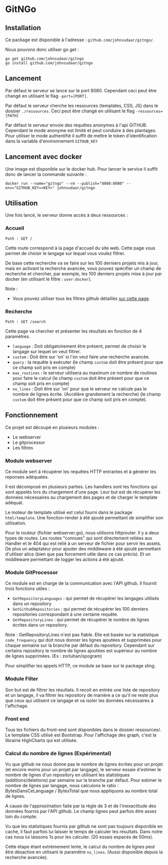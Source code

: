 # GitNGo

## Installation

Ce package est disponible à l'adresse : `github.com/johnsudaar/gitngo/`.

Nous pouvons donc utiliser go get :
```shell
go get github.com/johnsudaar/gitngo
go install github.com/johnsudaar/gitngo
```

## Lancement

Par défaut le serveur se lance sur le port 8080. Cependant ceci peut être changé en utilisant le flag `-port=[PORT]`.

Par défaut le serveur cherche les ressources (templates, CSS, JS) dans le dossier `./ressources`. Ceci peut être changé en utilisant le flag `-ressources=[PATH]`

Par défaut le serveur envoie des requêtes anonymes à l'api GITHUB. Cependant le mode anonyme est limité et peut conduire à des plantages.
Pour utiliser le mode authentifié il suffit de mettre le token d'identification dans la variable d'environnement `GITHUB_KEY`

## Lancement avec docker

Une image est disponible sur le docker hub. Pour lancer le service il suffit donc de lancer la commande suivante :

```shell
docker run --name="gitngo" --rm --publish="8080:8080" --env="GITHUB_KEY=<KEY>" johnsudaar/gitngo
```

## Utilisation
Une fois lancé, le serveur donne accès à deux ressources :

### Accueil

`Path : GET / `

Cette route correspond à la page d'accueil du site web. Cette page vous permet de choisir le langage sur lequel vous voulez filtrer.

De base cette recherche va se faire sur les 100 derniers projets mis à jour, mais en activant la recherche avancée, vous pouvez spécifier un champ de recherche et chercher, par exemple, les 100 derniers projets mise à jour par docker (en utilisant le filtre : `user:docker`).

Note :
* Vous pouvez utiliser tous les filtres github détaillés [sur cette page](https://help.github.com/articles/searching-repositories/).

### Recherche
`Path : GET /search`

Cette page va chercher et présenter les résultats en fonction de 4 paramètres.

* `language` : Doit obligatoirement être présent, permet de choisir le langage sur lequel on veut filtrer.
* `custom` : Doit être sur 'on' si l'on veut faire une recherche avancée.
* `query` : la requête à exécuter (le champ `custom` doit être présent pour que ce champ soit pris en compte)
* `max_routines` : le serveur utilisera au maximum ce nombre de routines pour faire le calcul (le champ `custom` doit être présent pour que ce champ soit pris en compte)
* `no_lines` : Doit être sur 'on' pour que le serveur ne calcule pas le nombre de lignes écrite. (Accélère grandement la recherche) (le champ `custom` doit être présent pour que ce champ soit pris en compte).

## Fonctionnement

Ce projet est découpé en plusieurs modules :
* Le webserver
* Le gitprocessor
* Les filtres

### Module webserver

Ce module sert à récupérer les requêtes HTTP entrantes et à générer les reponses adéquates.

Il est décomposé en plusieurs parties.
Les handlers sont les fonctions qui sont appelés lors du chargement d'une page. Leur but est de récupérer les données nécessaires au chargement des pages et de charger le template adéquat.

Le moteur de template utilisé est celui fourni dans le package `html/template`. Une fonction render à été ajouté permettant de simplifier son utilisation.

Pour le routeur (fichier webserver.go), nous utilisons httprouter. Il y a deux types de routes. Les routes "connues" qui sont directement relièes aux Handler et le 404 qui est relié à un serveur de fichier pour servir les assets. De plus un adaptateur pour ajouter des middleware à été ajouté permettant d'utiliser alice (bien que pas forcement utile dans ce cas précis). Et un middleware permettant de logger les actions à été ajouté.

### Module GitProcessor

Ce module est en charge de la communication avec l'API github. Il fournit trois fonctions utiles :

* `GetRepositoryLanguages` : qui permet de récupérer les langages utilisés dans un repository
* `GetGithubRepositories` : qui permet de récupérer les 100 derniers repositories correspondant à une certaine requête.
* `GetRepositoryLines` : qui permet de récupérer le nombre de lignes écrites dans un repository.

Note :
GetRepositoryLines n'est pas fiable. Elle est basée sur la statistique `code_frequency` qui doit nous donner les lignes ajoutées et supprimées pour chaque semaine sur la branche par défaut du repository. Cependant sur certains repository le nombre de lignes ajoutées est supérieur au nombre de lignes supprimées. (Ex : zorluhan/spogram)

Pour simplifier les appels HTTP, ce module se base sur le package sling.

### Module Filter

Son but est de filtrer les résultats. Il recoit en entrée une liste de repository et un langage, il va filtrer les repository de manière a ce qu'il ne reste plus que ceux qui utilisent ce langage et va isoler les données nécessaires à l'affichage.

### Front end
Tous les fichiers du front-end sont disponibles dans le dossier ressources/.
Le template CSS utilisé est Bootstrap.
Pour l'affichage des graph, c'est la librairie HighCharts qui est utilisée.

### Calcul du nombre de lignes (Expérimental)

Vu que github ne nous donne pas le nombre de lignes écrites pour un projet (et encore moins pour un projet par langage),
le serveur essaie d'estimer le nombre de lignes d'un repository en utilisant les statistiques (additions/deletions) par semaine sur la branche par défaut.
Pour estimer le nombre de lignes par langage, nous calculons le ratio : BytesDansCeLanguage / BytesTotal que nous appliquons au nombre total de lignes.

A cause de l'approximation faite par la règle de 3 et de l'inexactitude des données fournis par l'API github. Le champ lignes peut parfois être assez loin du compte.

Vu que les statistiques fournis par github ne sont pas toujours disponible en cache, il faut parfois lui laisser le temps de calculer les résultats. Dans notre cas nous lui laissons 1s pour les calculer. (20 essais espacés de 50ms).

Cette étape étant extrèmement lente, le calcul du nombre de lignes peut être désactive en utilisant le paramêtre `no_lines`. (Aussi disponible depuis la recherche avancée).
